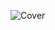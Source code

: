 ![Cover](https://github.com/gabspock/Projeto5-Grid/assets/121103059/5962565f-ebc6-419d-826a-a44d4057e2f8)
